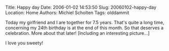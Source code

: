 Title: Happy day
Date: 2006-01-02 14:53:50
Slug: 20060102-happy-day
Location: Home
Authors: Michiel Scholten
Tags: olddammit

<p>Today my girlfriend and I are together for 7.5 years. That's quite a long time, concerning my 24th birthday is at the end of this month. So that deserves a celebration. More about that later! [Including an interesting picture...]</p>

<p>I love you sweety!</p>